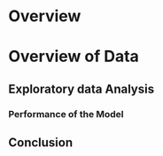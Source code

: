 # Overview
# Overview of Data
## Exploratory data Analysis
### Performance of the Model
## Conclusion
